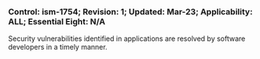 ### Control: ism-1754; Revision: 1; Updated: Mar-23; Applicability: ALL; Essential Eight: N/A
<p>Security vulnerabilities identified in applications are resolved by software developers in a timely manner.</p>